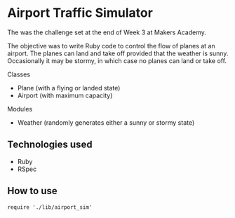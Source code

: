 Airport Traffic Simulator
=========================

The was the challenge set at the end of Week 3 at Makers Academy.

The objective was to write Ruby code to control the flow of planes at an airport. The planes can land and take off provided that the weather is sunny. Occasionally it may be stormy, in which case no planes can land or take off. 

Classes
- Plane (with a flying or landed state)
- Airport (with maximum capacity)

Modules
- Weather (randomly generates either a sunny or stormy state)

Technologies used
-----------------

* Ruby
* RSpec

How to use
----------

```shell
require './lib/airport_sim'
```